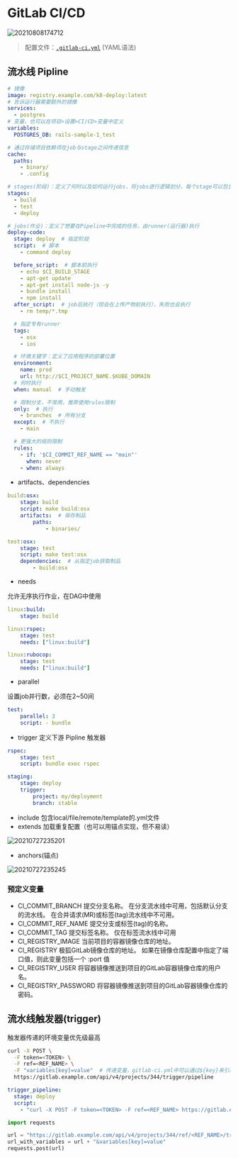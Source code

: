 # GitLab CI/CD

![20210808174712](http://image.zuoright.com/20210808174712.png)

> 配置文件：[`.gitlab-ci.yml`](https://docs.gitlab.com/ee/ci/yaml) (YAML语法)

## 流水线 Pipline

```yaml
# 镜像
image: registry.example.com/k8-deploy:latest
# 告诉运行器需要额外的镜像
services:
  - postgres
# 变量，也可以在项目>设置>CI/CD>变量中定义
variables:
  POSTGRES_DB: rails-sample-1_test

# 通过存储项目依赖项在job与stage之间传递信息
cache:
  paths:
    - binary/
    - .config

# stages(阶段)：定义了何时以及如何运行jobs，将jobs进行逻辑划分，每个stage可以包含多个job，同阶段并行执行，并且通常全都成功后才能执行下一阶段
stages:
  - build
  - test
  - deploy

# jobs(作业)：定义了想要在Pipeline中完成的任务，由runner(运行器)执行
deploy-code:
  stage: deploy  # 指定阶段
  script:  # 脚本
    - command deploy

  before_script:  # 脚本前执行
    - echo $CI_BUILD_STAGE
    - apt-get update
    - apt-get install node-js -y
    - bundle install
    - npm install
  after_script:  # job后执行（但会在上传产物前执行），失败也会执行
    - rm temp/*.tmp

  # 指定专有runner
  tags:
    - osx
    - ios

  # 环境关键字：定义了应用程序的部署位置
  environment:
    name: prod
    url: http://$CI_PROJECT_NAME.$KUBE_DOMAIN
  # 何时执行
  when: manual  # 手动触发

  # 限制分支，不常用，推荐使用rules限制
  only:  # 执行
    - branches  # 所有分支
  except:  # 不执行
    - main

  # 更强大的规则限制
  rules:
    - if: '$CI_COMMIT_REF_NAME == "main"'
      when: never
    - when: always
```

- artifacts、dependencies

```yaml
build:osx:
    stage: build
    script: make build:osx
    artifacts:  # 保存制品
        paths: 
            - binaries/

test:osx:
    stage: test
    script: make test:osx
    dependencies:  # 从指定job获取制品
        - build:osx
```

- needs

允许无序执行作业，在DAG中使用

```yaml
linux:build:
    stage: build

linux:rspec:
    stage: test
    needs: ["linux:build"]

linux:rubocop:
    stage: test
    needs: ["linux:build"]
```

- parallel

设置job并行数，必须在2~50间

```yaml
test:
    parallel: 3
    script: - bundle
```

- trigger 定义下游 Pipline 触发器

```yaml
rspec:
    stage: test
    script: bundle exec rspec

staging:
    stage: deploy
    trigger:
        project: my/deployment
        branch: stable
```

- include 包含local/file/remote/template的.yml文件
- extends 加载重复配置（也可以用锚点实现，但不易读）

![20210727235201](https://i.loli.net/2021/07/27/hgUXzVNYCoyKFBd.png)

- anchors(锚点)

![20210727235245](https://i.loli.net/2021/07/27/jnvDgcEYkG8KZqx.png)

### 预定义变量

- CI_COMMIT_BRANCH 提交分支名称。 在分支流水线中可用，包括默认分支的流水线。 在合并请求(MR)或标签(tag)流水线中不可用。
- CI_COMMIT_REF_NAME 提交分支或标签(tag)的名称。
- CI_COMMIT_TAG 提交标签名称。 仅在标签流水线中可用
- CI_REGISTRY_IMAGE 当前项目的容器镜像仓库的地址。
- CI_REGISTRY 极狐GitLab镜像仓库的地址。 如果在镜像仓库配置中指定了端口值，则此变量包括一个 :port 值
- CI_REGISTRY_USER 将容器镜像推送到项目的GitLab容器镜像仓库的用户名。
- CI_REGISTRY_PASSWORD 将容器镜像推送到项目的GitLab容器镜像仓库的密码。

## 流水线触发器(trigger)

触发器传递的环境变量优先级最高

```bash
curl -X POST \
  -F token=<TOKEN> \
  -F ref=<REF_NAME> \
  -F "variables[key]=value"  # 传递变量，gitlab-ci.yml中可以通过${key}来引用
  https://gitlab.example.com/api/v4/projects/344/trigger/pipeline
```

```yaml
trigger_pipeline:
  stage: deploy
  script:
    - "curl -X POST -F token=<TOKEN> -F ref=<REF_NAME> https://gitlab.example.com/api/v4/projects/344/trigger/pipeline"
```

```python
import requests

url = "https://gitlab.example.com/api/v4/projects/344/ref/<REF_NAME>/trigger/pipeline?token=<TOKEN>"
url_with_variables = url + "&variables[key]=value"
requests.post(url)
```
